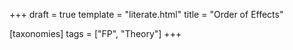 +++
draft = true
template = "literate.html"
title = "Order of Effects"

[taxonomies]
tags = ["FP", "Theory"]
+++

```haskell
```

